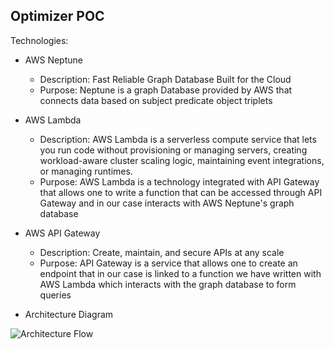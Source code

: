 ## Optimizer POC

Technologies:

- AWS Neptune 
  - Description: Fast Reliable Graph Database Built for the Cloud 
  - Purpose: Neptune is a graph Database provided by AWS that connects data based on subject predicate object triplets
 
- AWS Lambda
  - Description: AWS Lambda is a serverless compute service that lets you run code without provisioning or managing servers, 
                 creating workload-aware cluster scaling logic, maintaining event integrations, or managing runtimes.
  - Purpose: AWS Lambda is a technology integrated with API Gateway that allows one to write a function that can
             be accessed through API Gateway and in our case interacts with AWS Neptune's graph database 


- AWS API Gateway
  - Description: Create, maintain, and secure APIs at any scale
  - Purpose: API Gateway is a service that allows one to create an endpoint that in our case is linked to a function we have
             written with AWS Lambda which interacts with the graph database to form queries 
             

- Architecture Diagram


![Architecture Flow](https://user-images.githubusercontent.com/49589589/126341571-26ae860d-2217-4273-8e9a-d9b429b12f20.PNG)

